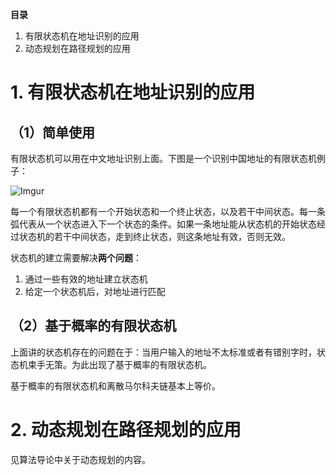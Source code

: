 **目录**

1. 有限状态机在地址识别的应用
2. 动态规划在路径规划的应用

# 1. 有限状态机在地址识别的应用

## （1）简单使用

有限状态机可以用在中文地址识别上面。下图是一个识别中国地址的有限状态机例子：

![Imgur](http://i.imgur.com/B0TRO1E.png)

每一个有限状态机都有一个开始状态和一个终止状态，以及若干中间状态。每一条弧代表从一个状态进入下一个状态的条件。如果一条地址能从状态机的开始状态经过状态机的若干中间状态，走到终止状态，则这条地址有效，否则无效。

状态机的建立需要解决**两个问题**：

1. 通过一些有效的地址建立状态机
2. 给定一个状态机后，对地址进行匹配

## （2）基于概率的有限状态机
上面讲的状态机存在的问题在于：当用户输入的地址不太标准或者有错别字时，状态机束手无策。为此出现了基于概率的有限状态机。

基于概率的有限状态机和离散马尔科夫链基本上等价。

# 2. 动态规划在路径规划的应用

见算法导论中关于动态规划的内容。



